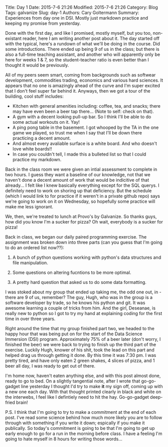 Title: Day 1
Date: 2015-7-6 21:26
Modified: 2015-7-6 21:26
Category: Blog
Tags: galvanize
Slug: day-1
Authors: Cary Goltermann
Summary: Experiences from day one in DSI. Mostly just markdown practice and keeping my promise from yesterday.

Done with the first day, and like I promised, mostly myself, but you too, non-existant reader, here I am writing another post about it. The day started off with the typical, here's a rundown of what we'll be doing in the course. Did some introductions. There ended up being 9 of us in the class; but there is also a full-time teaching assistant, and another who will apparently only be here for weeks 1 & 7, so the student-teacher ratio is even better than I thought it would be previously. 

All of my peers seem smart, coming from backgrounds such as softwear development, commodities trading, economics and various hard sciences. It appears that no one is amazingly ahead of the curve and I'm super excited that I don't feel super far behind it. Anyways, then we got a tour of the building, cool stuff includes:

* Kitchen with general amenities including: coffee, tea, and snacks; there may have even been a beer tap there... (Note to self: check on that).  
* A gym with a decent looking pull-up bar. So I think I'll be able to do some actual workouts on it. Yay!  
* A ping pong table in the basement. I got whooped by the TA in the one game we played, so trust me when I say that I'll be down there practicing a decent amount.  
* And almost every avaliable surface is a white board. And who doesn't love white boards!!  
* In case you couldn't tell, I made this a bulleted list so that I could practice my markdown.  

Back in the class room we were given an intial assessment to complete in two hours. I guess they want a baseline of our knowledge, not that we haven't done a decent amount of work that would be indicitive of that already... I felt like I knew basically everything except for the SQL querys. I definitely need to work on shoring up that deficiency. But the schedule (which I would link to for practice if it weren't in a private github repo) says we're going to work on it on Wednesday, so hopefully some practice will make me less ignorant.  

We, then, we're treated to lunch at Provo's by Galvanize. So thanks guys, how did you know I'm a sucker for pizza? Oh wait, everybody is a sucker for pizza!  

Back in class, we began our daily paired programming exercise. The assignment was broken down into three parts (can you guess that I'm going to do an ordered list now??):

1) A bunch of python questions working with python's data structures and file manipulation.  

2) Some questions on altering fucntions to be more optimal.  

3) A pretty hard question that asked us to do some data formatting.  

I was stoked about my group that ended up taking me, the odd one out, in - there are 9 of us, remember? The guy, Hugh, who was in the group is a software developer by trade, so he knows his python and git. It was awesome learning a couple of tricks from him. And the girl, Deseanae, is really new to python so I got to try my hand at explaining coding for the first time in over three years.  

Right around the time that my group finished part two, we headed to the happy hour that was being put on for the start of the Data Science Immersion (DSI) program. Approximately 75% of a beer later (don't worry, I finished the beer) we were back to trying to finish up the third part of the exercise. Luckily Hugh, knower of his shit, took the lead on this part and helped drag us through getting it done. By this time it was 7:30 pm. I was pretty tired, and have only eaten 2 green shakes, 4 slices of pizza, and 1 beer all day, I was ready to get out of there.  

I'm home now, haven't eaten anything else, and with this post almost done, ready to go to bed. On a slightly tangential note, after I wrote that go-go-gadget line yesterday I thought I'd try to make **it** my sign off, coming up with a new one each day. With that thought printed clearly in black and white on the interwebs, I feel like I defintiely need to hit the hay. Go-go-gadget deep-fried brain!   

P.S. I think that I'm going to try to make a commitment at the end of each post. I've read some science behind how much more likely you are to follow through with something if you write it down; espically if you make it publically. So today's commitment is going to be that I'm going to get up early enough to go for a run in the morning before class. I have a feeling I'm going to hate myself in 8 hours for writing those words...
